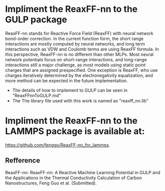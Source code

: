 # Impliment the ReaxFF-nn to the GULP package

ReaxFF-nn stands for Reactive Force Field (ReaxFF) with neural network bond-order correction. In the current function form, the short range interactions are mostly computed by neural networks, and long term interactions such as VDW and Coulomb terms are using ReaxFF formula. In this perspective, ReaxFF-nn is no different than other MLPs. Most neural network potentials focus on short-range interactions, and long-range interactions still a major challenge, as most models using static point charges that are assigned prespecified. One exception is ReaxFF, who use charges iteratively determined by the electronegativity equalization, and more method can be expected in the future implementation.

* The details of how to implement to GULP can be seen in "ReaxFFnnToGULP.md"
* The The library file used with this work is named as "reaxff_nn.lib"

# Impliment the ReaxFF-nn to the LAMMPS package is available at:
https://github.com/fenggo/ReaxFF-nn_for_lammps.
## Refference

ReaxFF-nn: ReaxFF-nn: A Reactive Machine Learning Potential in GULP and the Applications in the Thermal Conductivity Calculation of Carbon
Nanostructures, Feng Guo et al. (Submitted).


